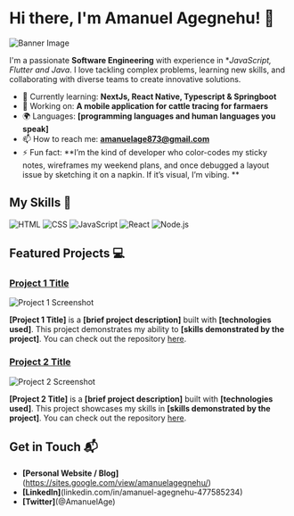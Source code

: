 # Hi there, I'm Amanuel Agegnehu! 👋

![Banner Image](Amanuel085/github-banner-image/jpg)

I'm a passionate **Software Engineering** with experience in **JavaScript, Flutter and Java*. I love tackling complex problems, learning new skills, and collaborating with diverse teams to create innovative solutions.

- 🌱 Currently learning: **NextJs, React Native, Typescript & Springboot**
- 🔭 Working on: **A mobile application for  cattle tracing for farmaers**
- 🌍 Languages: **[programming languages and human languages you speak]**
- 📫 How to reach me: **amanuelage873@gmail.com**
- ⚡ Fun fact: **I’m the kind of developer who color-codes my sticky notes, wireframes my weekend plans, and once debugged a layout issue by sketching it on a napkin. If it’s visual, I’m vibing. **

## My Skills 🧠

![HTML](https://img.shields.io/badge/-HTML-E34F26?style=flat-square&logo=html5&logoColor=white)
![CSS](https://img.shields.io/badge/-CSS-1572B6?style=flat-square&logo=css3&logoColor=white)
![JavaScript](https://img.shields.io/badge/-JavaScript-F7DF1E?style=flat-square&logo=javascript&logoColor=black)
![React](https://img.shields.io/badge/-React-61DAFB?style=flat-square&logo=react&logoColor=black)
![Node.js](https://img.shields.io/badge/-Node.js-339933?style=flat-square&logo=node.js&logoColor=white)


## Featured Projects 💻

### [Project 1 Title](project_1_link)

![Project 1 Screenshot](project_1_screenshot_url)

**[Project 1 Title]** is a **[brief project description]** built with **[technologies used]**. This project demonstrates my ability to **[skills demonstrated by the project]**. You can check out the repository [here](project_1_repository_link).

### [Project 2 Title](project_2_link)

![Project 2 Screenshot](project_2_screenshot_url)

**[Project 2 Title]** is a **[brief project description]** built with **[technologies used]**. This project showcases my skills in **[skills demonstrated by the project]**. You can check out the repository [here](project_2_repository_link).

## Get in Touch 📬

- **[Personal Website / Blog]**(https://sites.google.com/view/amanuelagegnehu/)
- **[LinkedIn]**(linkedin.com/in/amanuel-agegnehu-477585234)
- **[Twitter]**(@AmanuelAge)


